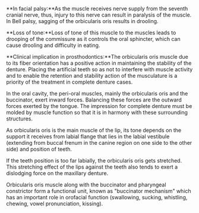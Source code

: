 **In facial palsy:**As the muscle receives nerve supply from the seventh cranial nerve, thus, injury to this nerve can result in paralysis of the muscle. In Bell palsy, sagging of the orbicularis oris results in drooling.

**Loss of tone:**Loss of tone of this muscle to the muscles leads to drooping of the commissure as it controls the oral sphincter, which can cause drooling and difficulty in eating.

**Clinical implication in prosthodontics:**The orbicularis oris muscle due to its fiber orientation has a positive action in maintaining the stability of the denture. Placing the artificial teeth so as not to interfere with muscle activity and to enable the retention and stability action of the musculature is a priority of the treatment in complete denture cases.

In the oral cavity, the peri-oral muscles, mainly the orbicularis oris and the buccinator, exert inward forces. Balancing these forces are the outward forces exerted by the tongue. The impression for complete denture must be molded by muscle function so that it is in harmony with these surrounding structures.

As orbicularis oris is the main muscle of the lip, its tone depends on the support it receives from labial flange that lies in the labial vestibule (extending from buccal frenum in the canine region on one side to the other side) and position of teeth.

If the teeth position is too far labially, the orbicularis oris gets stretched. This stretching effect of the lips against the teeth also tends to exert a dislodging force on the maxillary denture.

Orbicularis oris muscle along with the buccinator and pharyngeal constrictor form a functional unit, known as "buccinator mechanism" which has an important role in orofacial function (swallowing, sucking, whistling, chewing, vowel pronunciation, kissing).